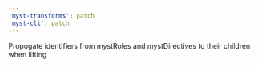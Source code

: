 ```yaml
---
'myst-transforms': patch
'myst-cli': patch
---
```


Propogate identifiers from mystRoles and mystDirectives to their children when lifting
